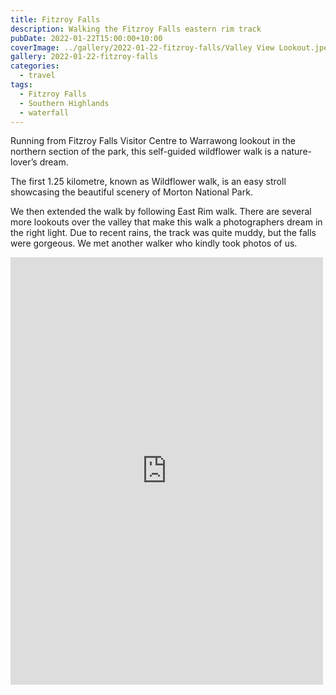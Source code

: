 ```yaml
---
title: Fitzroy Falls
description: Walking the Fitzroy Falls eastern rim track
pubDate: 2022-01-22T15:00:00+10:00
coverImage: ../gallery/2022-01-22-fitzroy-falls/Valley View Lookout.jpeg
gallery: 2022-01-22-fitzroy-falls
categories:
  - travel
tags:
  - Fitzroy Falls
  - Southern Highlands
  - waterfall
---
```


Running from Fitzroy Falls Visitor Centre to Warrawong lookout in the northern section of the park, this self-guided wildflower walk is a nature-lover’s dream.

The first 1.25 kilometre, known as Wildflower walk, is an easy stroll showcasing the beautiful scenery of Morton National Park.

We then extended the walk by following East Rim walk. There are several more lookouts over the valley that make this walk a photographers dream in the right light. Due to recent rains, the track was quite muddy, but the falls were gorgeous. We met another walker who kindly took photos of us.

<iframe src="https://www.facebook.com/plugins/post.php?href=https%3A%2F%2Fwww.facebook.com%2Fchris1.tham%2Fposts%2Fpfbid02hCznVSMuaXVs4DsC4oPGpLLsPy9QaKUpTabbojuyZMhZ3nkfTQeC7uNFpFyzDac5l&show_text=true&width=500" width="500" height="684" style="border:none;overflow:hidden" scrolling="no" frameborder="0" allowfullscreen="true" allow="autoplay; clipboard-write; encrypted-media; picture-in-picture; web-share"></iframe>
